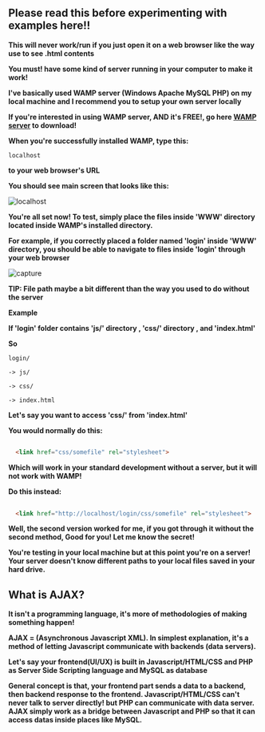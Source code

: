## Please read this before experimenting with examples here!!

**This will never work/run if you just open it on a web browser like the way use to see .html contents**

**You must! have some kind of server running in your computer to make it work!**

**I've basically used WAMP server (Windows Apache MySQL PHP) on my local machine and I recommend you to setup your own server locally**

**If you're interested in using WAMP server, AND it's FREE!, go here [WAMP server](http://www.wampserver.com/en/) to download!** 

**When you're successfully installed WAMP, type this:**

    localhost 
    
**to your web browser's URL** 

**You should see main screen that looks like this:**

![localhost](https://user-images.githubusercontent.com/10924864/27991137-5a3fa448-643b-11e7-9479-efe906918ed8.PNG)

**You're all set now! To test, simply place the files inside 'WWW' directory located inside WAMP's installed directory.**

**For example, if you correctly placed a folder named 'login' inside 'WWW' directory, you should be able to navigate to files inside 'login' through your web browser**

![capture](https://user-images.githubusercontent.com/10924864/27991163-6134e8fc-643c-11e7-891e-ed432ffb9c93.PNG)

**TIP: File path maybe a bit different than the way you used to do without the server**

**Example** 

**If 'login' folder contains 'js/' directory , 'css/' directory , and 'index.html'**

**So**

    login/
  
    -> js/
    
    -> css/
    
    -> index.html

**Let's say you want to access 'css/' from 'index.html'**

**You would normally do this:**

```Html

  <link href="css/somefile" rel="stylesheet">

```
**Which will work in your standard development without a server, but it will not work with WAMP!** 

**Do this instead:**

```Html
  
  <link href="http://localhost/login/css/somefile" rel="stylesheet">

```
**Well, the second version worked for me, if you got through it without the second method, Good for you! Let me know the secret!**

**You're testing in your local machine but at this point you're on a server! Your server doesn't know different paths to your local files saved in your hard drive.**

## What is AJAX? 

**It isn't a programming language, it's more of methodologies of making something happen!**

**AJAX = (Asynchronous Javascript XML). In simplest explanation, it's a method of letting Javascript communicate with backends (data servers).**

**Let's say your frontend(UI/UX) is built in Javascript/HTML/CSS and PHP as Server Side Scripting language and MySQL as database**

**General concept is that, your frontend part sends a data to a backend, then backend response to the frontend. Javascript/HTML/CSS can't never talk to server directly! but PHP can communicate with data server. AJAX simply work as a bridge between Javascript and PHP so that it can access datas inside places like MySQL.**

  
